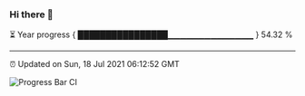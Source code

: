 ### Hi there 👋

⏳ Year progress { ████████████████▁▁▁▁▁▁▁▁▁▁▁▁▁▁ } 54.32 %

---

⏰ Updated on Sun, 18 Jul 2021 06:12:52 GMT

![Progress Bar CI](https://github.com/liununu/liununu/workflows/Progress%20Bar%20CI/badge.svg)
